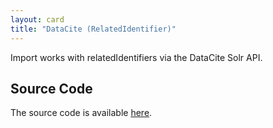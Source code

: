 ```yaml
---
layout: card
title: "DataCite (RelatedIdentifier)"
---
```


Import works with relatedIdentifiers via the DataCite Solr API.

## Source Code
The source code is available [here](https://github.com/lagotto/lagotto/blob/master/app/models/agents/datacite_related.rb).
